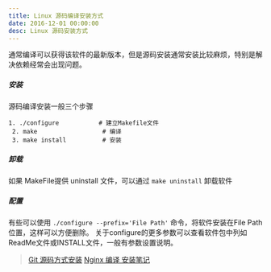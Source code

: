 ```yaml
---
title: Linux 源码编译安装方式
date: 2016-12-01 00:00:00
desc: Linux 源码安装方式
---
```


通常编译可以获得该软件的最新版本，但是源码安装通常安装比较麻烦，特别是解决依赖经常会出现问题。

<!--more-->

##### 安装

源码编译安装一般三个步骤

    1. ./configure           # 建立Makefile文件
     2. make                  # 编译
     3. make install          # 安装

##### 卸载

如果 MakeFile提供 uninstall 文件，可以通过 `make uninstall` 卸载软件


##### 配置

有些可以使用 `./configure --prefix='File Path'` 命令，将软件安装在File Path位置，这样可以方便删除。
关于configure的更多参数可以查看软件包中列如ReadMe文件或INSTALL文件，一般有参数设置说明。

    
    
> [Git 源码方式安装](/post/2016-09-15-git-source-install.html)
> [Nginx 编译 安装笔记](/post/2016-06-25-nginx-install-in-linux.html)


